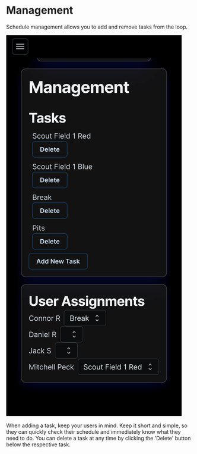 # Management

Schedule management allows you to add and remove tasks from the loop.

![](../.gitbook/assets/manager-scheduleassign)

When adding a task, keep your users in mind. Keep it short and simple, so they can quickly check their schedule and immediately know what they need to do. You can delete a task at any time by clicking the 'Delete' button below the respective task.
